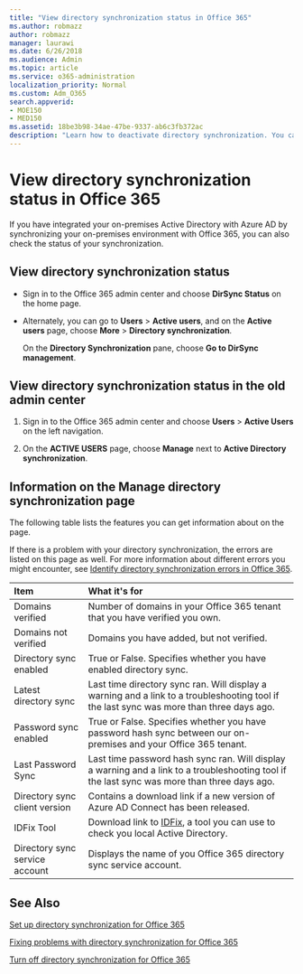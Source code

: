 ```yaml
---
title: "View directory synchronization status in Office 365"
ms.author: robmazz
author: robmazz
manager: laurawi
ms.date: 6/26/2018
ms.audience: Admin
ms.topic: article
ms.service: o365-administration
localization_priority: Normal
ms.custom: Adm_O365
search.appverid:
- MOE150
- MED150
ms.assetid: 18be3b98-34ae-47be-9337-ab6c3fb372ac
description: "Learn how to deactivate directory synchronization. You can also view its status."
---
```


# View directory synchronization status in Office 365

If you have integrated your on-premises Active Directory with Azure AD by synchronizing your on-premises environment with Office 365, you can also check the status of your synchronization.
  
## View directory synchronization status

- Sign in to the Office 365 admin center and choose **DirSync Status** on the home page. 
    
- Alternately, you can go to **Users** \> **Active users**, and on the **Active users** page, choose **More** \> **Directory synchronization**.
    
    On the **Directory Synchronization** pane, choose **Go to DirSync management**.
    
## View directory synchronization status in the old admin center

1. Sign in to the Office 365 admin center and choose **Users** \> **Active Users** on the left navigation. 
    
2. On the **ACTIVE USERS** page, choose **Manage** next to **Active Directory synchronization**.
    
## Information on the Manage directory synchronization page

The following table lists the features you can get information about on the page.
  
If there is a problem with your directory synchronization, the errors are listed on this page as well. For more information about different errors you might encounter, see [Identify directory synchronization errors in Office 365](identify-directory-synchronization-errors.md).
  
|**Item**|**What it's for**|
|:-----|:-----|
|Domains verified  <br/> |Number of domains in your Office 365 tenant that you have verified you own.  <br/> |
|Domains not verified  <br/> |Domains you have added, but not verified.  <br/> |
|Directory sync enabled  <br/> |True or False. Specifies whether you have enabled directory sync.  <br/> |
|Latest directory sync  <br/> |Last time directory sync ran. Will display a warning and a link to a troubleshooting tool if the last sync was more than three days ago.  <br/> |
|Password sync enabled  <br/> |True or False. Specifies whether you have password hash sync between our on-premises and your Office 365 tenant.  <br/> |
|Last Password Sync  <br/> |Last time password hash sync ran. Will display a warning and a link to a troubleshooting tool if the last sync was more than three days ago.  <br/> |
|Directory sync client version  <br/> |Contains a download link if a new version of Azure AD Connect has been released.  <br/> |
|IDFix Tool  <br/> |Download link to [IDFix](install-and-run-idfix.md), a tool you can use to check you local Active Directory.  <br/> |
|Directory sync service account  <br/> |Displays the name of you Office 365 directory sync service account.  <br/> |
   
## See Also

[Set up directory synchronization for Office 365](set-up-directory-synchronization.md)
  
[Fixing problems with directory synchronization for Office 365](fix-problems-with-directory-synchronization.md)
  
[Turn off directory synchronization for Office 365](turn-off-directory-synchronization.md)
  


